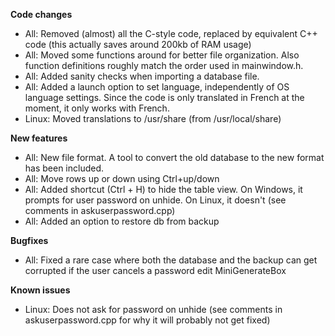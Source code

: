 **Code changes**

- All: Removed (almost) all the C-style code, replaced by equivalent C++ code (this actually saves around 200kb of RAM usage)
- All: Moved some functions around for better file organization. Also function definitions roughly match the order used in mainwindow.h.
- All: Added sanity checks when importing a database file.
- All: Added a launch option to set language, independently of OS language settings. Since the code is only translated in French at the moment, it only works with French.
- Linux: Moved translations to /usr/share (from /usr/local/share)

**New features**

- All: New file format. A tool to convert the old database to the new format has been included.
- All: Move rows up or down using Ctrl+up/down
- All: Added shortcut (Ctrl + H) to hide the table view. On Windows, it prompts for user password on unhide. On Linux, it doesn't (see comments in askuserpassword.cpp)
- All: Added an option to restore db from backup

**Bugfixes**

- All: Fixed a rare case where both the database and the backup can get corrupted if the user cancels a password edit MiniGenerateBox

**Known issues**

- Linux: Does not ask for password on unhide (see comments in askuserpassword.cpp for why it will probably not get fixed)